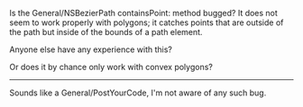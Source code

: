 

Is the General/NSBezierPath containsPoint: method bugged? It does not seem to work properly with polygons; it catches points that are outside of the path but inside of the bounds of a path element.

Anyone else have any experience with this?

Or does it by chance only work with convex polygons?

----
Sounds like a General/PostYourCode, I'm not aware of any such bug.